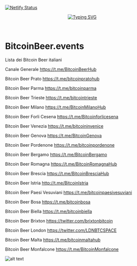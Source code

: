 [![Netlify Status](https://api.netlify.com/api/v1/badges/8e497044-67f9-4439-8b34-8ee8ec089fdf/deploy-status)](https://app.netlify.com/sites/bitcoinbeerevents/deploys)

<p align="center">
<a href="https://bitcoinbeer.events"><img src="https://readme-typing-svg.demolab.com?font=Fira+Code&pause=1000&color=F79E00&multiline=true&random=false&width=600&height=400&lines=Gli eventi+informali in Italia;per+orangepillare+innovare+condividere+insieme;+e avvicinarsi+a+Bitcoin ⚡️" alt="Typing SVG" /></a>
</p>
  
<br/>

# BitcoinBeer.events

Lista dei Bitcoin Beer italiani

Canale Generale https://t.me/BitcoinBeerHub

Bitcoin Beer Prato https://t.me/bitcoinpratohub

Bitcoin Beer Parma https://t.me/bitcoinparma

Bitcoin Beer Trieste https://t.me/bitcointrieste

Bitcoin Beer Milano https://t.me/BitcoinMilanoHub

Bitcoin Beer Forli Cesena https://t.me/Bitcoinforlicesena

Bitcoin Beer Venezia https://t.me/bitcoininvenice

Bitcoin Beer Genova https://t.me/BitcoinGenova

Bitcoin Beer Pordenone https://t.me/bitcoinpordenone

Bitcoin Beer Bergamo https://t.me/BitcoinBergamo

Bitcoin Beer Romagna https://t.me/BitcoinRomagnaHub

Bitcoin Beer Brescia https://t.me/BitcoinBresciaHub

Bitcoin Beer Istria http://t.me/BitcoinIstria

Bitcoin Beer Paesi Vesuviani https://t.me/bitcoinpaesivesuviani

Bitcoin Beer Bosa https://t.me/bitcoinbosa

Bitcoin Beer Biella https://t.me/bitcoinbiella

Bitcoin Beer Brixton https://twitter.com/brixtonbitcoin

Bitcoin Beer London https://twitter.com/LDNBTCSPACE

Bitcoin Beer Malta https://t.me/bitcoinmaltahub

Bitcoin Beer Monfalcone https://t.me/BitcoinMonfalcone

![alt text](https://github.com/Mendace/satoshibeer.org/blob/main/assets/tappo.png?raw=true) 
